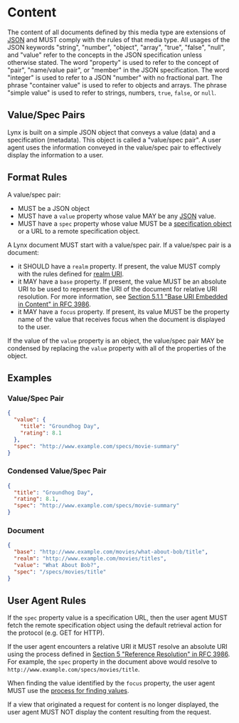 # Content

The content of all documents defined by this media type are extensions of [JSON](../#json) and MUST comply with the rules of that media type. All usages of the JSON keywords "string", "number", "object", "array", "true", "false", "null", and "value" refer to the concepts in the JSON specification unless otherwise stated. The word "property" is used to refer to the concept of "pair", "name/value pair", or "member" in the JSON specification. The word "integer" is used to refer to a JSON "number" with no fractional part. The phrase "container value" is used to refer to objects and arrays. The phrase "simple value" is used to refer to strings, numbers, `true`, `false`, or `null`.

## Value/Spec Pairs

Lynx is built on a simple JSON object that conveys a value (data) and a specification (metadata). This object is called a "value/spec pair". A user agent uses the information conveyed in the value/spec pair to effectively display the information to a user.

## Format Rules

A value/spec pair:

- MUST be a JSON object
- MUST have a `value` property whose value MAY be any [JSON](../#json) value.
- MUST have a `spec` property whose value MUST be a [specification object](../specifications/) or a URL to a remote specification object.

A Lynx document MUST start with a value/spec pair. If a value/spec pair is a document:

- it SHOULD have a `realm` property. If present, the value MUST comply with the rules defined for [realm URI](../realm/).
- it MAY have a `base` property. If present, the value MUST be an absolute URI to be used to represent the URI of the document for relative URI resolution. For more information, see [Section 5.1.1 "Base URI Embedded in Content" in RFC 3986](../references/index.md#rfc-3986).
- it MAY have a `focus` property. If present, its value MUST be the property name of the value that receives focus
when the document is displayed to the user.

If the value of the `value` property is an object, the value/spec pair MAY be condensed by
replacing the `value` property with all of the properties of the object.

## Examples

### Value/Spec Pair

```json
{
  "value": {
    "title": "Groundhog Day",
    "rating": 8.1
  },
  "spec": "http://www.example.com/specs/movie-summary"
}
```

### Condensed Value/Spec Pair

```json
{
  "title": "Groundhog Day",
  "rating": 8.1,
  "spec": "http://www.example.com/specs/movie-summary"
}
```

### Document

```json
{
  "base": "http://www.example.com/movies/what-about-bob/title",
  "realm": "http://www.example.com/movies/titles",
  "value": "What About Bob?",
  "spec": "/specs/movies/title"
}
```

## User Agent Rules

If the `spec` property value is a specification URL, then the user agent MUST fetch the remote specification object using the default retrieval action for the protocol (e.g. GET for HTTP).

If the user agent encounters a relative URI it MUST resolve an absolute URI using the process defined in [Section 5 "Reference Resolution" in RFC 3986](../references/index.md#rfc-3986). For example, the `spec` property in the document above would resolve to `http://www.example.com/specs/movies/title`.

When finding the value identified by the `focus` property, the user agent MUST use the [process for finding values](../processes/finding_values.md).

If a view that originated a request for content is no longer displayed, the user agent MUST NOT display the content resulting from the request.